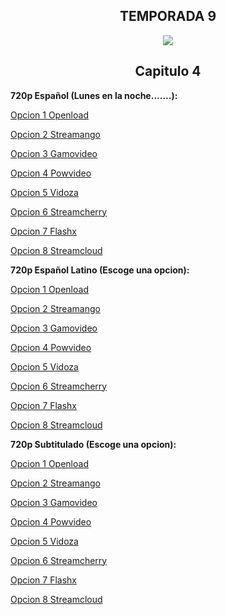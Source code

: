 ## <div align="center">TEMPORADA 9
<div align="center"><img src="https://image.tmdb.org/t/p/w780/vv8lzWVRh7W5O5yZzbKjOVTNvUh.jpg"></div>

## <div align="center">Capitulo 4</center></div>

<b>720p Español (Lunes en la noche.......):</b>

<a href="https://openload.co/f/DaMT0ZtsKuM/">Opcion 1 Openload</a>

<a href="https://streamango.com/f/qsfepfdabocabllo/">Opcion 2 Streamango</a>

<a href="http://gamovideo.com/ftu5o79rhi2d">Opcion 3 Gamovideo</a>

<a href="https://powvideo.net/0lpon9iqxbst">Opcion 4 Powvideo</a>

<a href="https://vidoza.net/nmiwcjy7rnvg.html">Opcion 5 Vidoza</a>

<a href="https://streamcherry.com/f/qqlpqdrronpedlsa/">Opcion 6 Streamcherry</a>

<a href="https://www.flashx.tv/nzptad5c8vps.html">Opcion 7 Flashx</a>

<a href="http://streamcloud.eu/cl9pij8m2y7a">Opcion 8 Streamcloud</a>

<b>720p Español Latino (Escoge una opcion):</b>

<a href="https://openload.co/f/-bUpAifbxuo/">Opcion 1 Openload</a>

<a href="https://streamango.com/f/pcoqeqdfmfpoqqlf/">Opcion 2 Streamango</a>

<a href="http://gamovideo.com/1ar6epw0zr79">Opcion 3 Gamovideo</a>

<a href="http://powvideo.net/ulnzu5eve04j">Opcion 4 Powvideo</a>

<a href="https://vidoza.net/4h29jb6ctdfl.html">Opcion 5 Vidoza</a>

<a href="https://streamcherry.com/f/kfsomcokdnfbpdfl/">Opcion 6 Streamcherry</a>

<a href="https://www.flashx.tv/37clk61mvxk4.html">Opcion 7 Flashx</a>

<a href="http://streamcloud.eu/1gibdvjfk9j8">Opcion 8 Streamcloud</a>

<b>720p Subtitulado (Escoge una opcion):</b>

<a href="https://openload.co/f/J4OfP63cke4/">Opcion 1 Openload</a>

<a href="https://streamango.com/f/cmdfkfsokmcptnlq/">Opcion 2 Streamango</a>

<a href="http://gamovideo.com/f5sai6fmwuja">Opcion 3 Gamovideo</a>

<a href="http://powvideo.net/qcbw0roax6lg">Opcion 4 Powvideo</a>

<a href="https://vidoza.net/elj9j8spsshc.html">Opcion 5 Vidoza</a>

<a href="https://streamcherry.com/f/qbqltqddcmdktncs/">Opcion 6 Streamcherry</a>

<a href="https://www.flashx.tv/n0zt37kz77xk.html">Opcion 7 Flashx</a>

<a href="http://streamcloud.eu/3ozfcxmyppjh">Opcion 8 Streamcloud</a>
